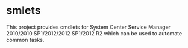 # smlets

This project provides cmdlets for System Center Service Manager 2010/2010 SP1/2012/2012 SP1/2012 R2 which can be used to automate common tasks.
